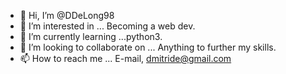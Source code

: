 - 👋 Hi, I’m @DDeLong98
- 👀 I’m interested in ... Becoming a web dev.
- 🌱 I’m currently learning ...python3.
- 💞️ I’m looking to collaborate on ... Anything to further my skills.
- 📫 How to reach me ... E-mail, dmitride@gmail.com

<!---
DDeLong98/DDeLong98 is a ✨ special ✨ repository because its `README.md` (this file) appears on your GitHub profile.
You can click the Preview link to take a look at your changes.
--->
